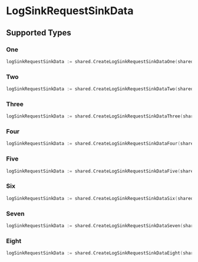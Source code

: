 # LogSinkRequestSinkData


## Supported Types

### One

```go
logSinkRequestSinkData := shared.CreateLogSinkRequestSinkDataOne(shared.One{/* values here */})
```

### Two

```go
logSinkRequestSinkData := shared.CreateLogSinkRequestSinkDataTwo(shared.Two{/* values here */})
```

### Three

```go
logSinkRequestSinkData := shared.CreateLogSinkRequestSinkDataThree(shared.Three{/* values here */})
```

### Four

```go
logSinkRequestSinkData := shared.CreateLogSinkRequestSinkDataFour(shared.Four{/* values here */})
```

### Five

```go
logSinkRequestSinkData := shared.CreateLogSinkRequestSinkDataFive(shared.Five{/* values here */})
```

### Six

```go
logSinkRequestSinkData := shared.CreateLogSinkRequestSinkDataSix(shared.Six{/* values here */})
```

### Seven

```go
logSinkRequestSinkData := shared.CreateLogSinkRequestSinkDataSeven(shared.Seven{/* values here */})
```

### Eight

```go
logSinkRequestSinkData := shared.CreateLogSinkRequestSinkDataEight(shared.Eight{/* values here */})
```

